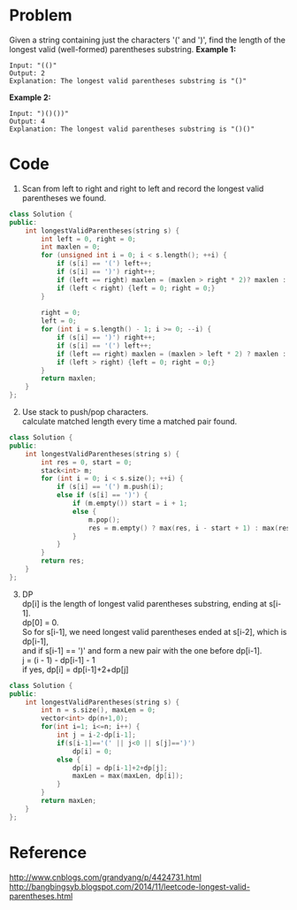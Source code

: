 # Problem
Given a string containing just the characters '(' and ')', find the length of the longest valid (well-formed) parentheses substring.
**Example 1:**
```
Input: "(()"
Output: 2
Explanation: The longest valid parentheses substring is "()"
```
**Example 2:**
```
Input: ")()())"
Output: 4
Explanation: The longest valid parentheses substring is "()()"
```

# Code
1. Scan from left to right and right to left and record the longest valid parentheses we found.
```C++
class Solution {
public:
    int longestValidParentheses(string s) {
        int left = 0, right = 0;
        int maxlen = 0;
        for (unsigned int i = 0; i < s.length(); ++i) {
            if (s[i] == '(') left++;
            if (s[i] == ')') right++;
            if (left == right) maxlen = (maxlen > right * 2)? maxlen : right * 2;
            if (left < right) {left = 0; right = 0;}
        }
        
        right = 0;
        left = 0;
        for (int i = s.length() - 1; i >= 0; --i) {
            if (s[i] == ')') right++;
            if (s[i] == '(') left++;
            if (left == right) maxlen = (maxlen > left * 2) ? maxlen : left * 2;
            if (left > right) {left = 0; right = 0;}
        }
        return maxlen;
    }
};

```

2. Use stack to push/pop characters.  
calculate matched length every time a matched pair found.
```C++
class Solution {
public:
    int longestValidParentheses(string s) {
        int res = 0, start = 0;
        stack<int> m;
        for (int i = 0; i < s.size(); ++i) {
            if (s[i] == '(') m.push(i);
            else if (s[i] == ')') {
                if (m.empty()) start = i + 1;
                else {
                    m.pop();
                    res = m.empty() ? max(res, i - start + 1) : max(res, i - m.top());
                }
            }
        }
        return res;
    }
};
```

3. DP  
dp[i] is the length of longest valid parentheses substring, ending at s[i-1].  
dp[0] = 0.  
So for s[i-1], we need longest valid parentheses ended at s[i-2], which is dp[i-1],  
and if s[i-1] == ')' and form a new pair with the one before dp[i-1].  
j = (i - 1) - dp[i-1] - 1  
if yes, dp[i] = dp[i-1]+2+dp[j]  

```C++
class Solution {
public:
    int longestValidParentheses(string s) {
        int n = s.size(), maxLen = 0;
        vector<int> dp(n+1,0);
        for(int i=1; i<=n; i++) {
            int j = i-2-dp[i-1];
            if(s[i-1]=='(' || j<0 || s[j]==')') 
                dp[i] = 0;
            else {
                dp[i] = dp[i-1]+2+dp[j];
                maxLen = max(maxLen, dp[i]);
            }
        }
        return maxLen;
    }
};
```

# Reference
http://www.cnblogs.com/grandyang/p/4424731.html  
http://bangbingsyb.blogspot.com/2014/11/leetcode-longest-valid-parentheses.html
